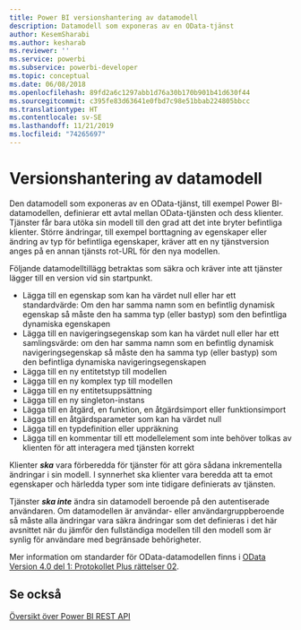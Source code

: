 ```yaml
---
title: Power BI versionshantering av datamodell
description: Datamodell som exponeras av en OData-tjänst
author: KesemSharabi
ms.author: kesharab
ms.reviewer: ''
ms.service: powerbi
ms.subservice: powerbi-developer
ms.topic: conceptual
ms.date: 06/08/2018
ms.openlocfilehash: 89fd2a6c1297abb1d76a30b170b901b41d630f44
ms.sourcegitcommit: c395fe83d63641e0fbd7c98e51bbab224805bbcc
ms.translationtype: HT
ms.contentlocale: sv-SE
ms.lasthandoff: 11/21/2019
ms.locfileid: "74265697"
---
```

# <a name="data-model-versioning"></a>Versionshantering av datamodell

Den datamodell som exponeras av en OData-tjänst, till exempel Power BI-datamodellen, definierar ett avtal mellan OData-tjänsten och dess klienter. Tjänster får bara utöka sin modell till den grad att det inte bryter befintliga klienter. Större ändringar, till exempel borttagning av egenskaper eller ändring av typ för befintliga egenskaper, kräver att en ny tjänstversion anges på en annan tjänsts rot-URL för den nya modellen.  
  
Följande datamodelltillägg betraktas som säkra och kräver inte att tjänster lägger till en version vid sin startpunkt.  
  
* Lägga till en egenskap som kan ha värdet null eller har ett standardvärde: Om den har samma namn som en befintlig dynamisk egenskap så måste den ha samma typ (eller bastyp) som den befintliga dynamiska egenskapen  
* Lägga till en navigeringsegenskap som kan ha värdet null eller har ett samlingsvärde: om den har samma namn som en befintlig dynamisk navigeringsegenskap så måste den ha samma typ (eller bastyp) som den befintliga dynamiska navigeringsegenskapen  
* Lägga till en ny entitetstyp till modellen  
* Lägga till en ny komplex typ till modellen  
* Lägga till en ny entitetsuppsättning  
* Lägga till en ny singleton-instans  
* Lägga till en åtgärd, en funktion, en åtgärdsimport eller funktionsimport
* Lägga till en åtgärdsparameter som kan ha värdet null  
* Lägga till en typdefinition eller uppräkning  
* Lägga till en kommentar till ett modellelement som inte behöver tolkas av klienten för att interagera med tjänsten korrekt  
  
Klienter ***ska*** vara förberedda för tjänster för att göra sådana inkrementella ändringar i sin modell. I synnerhet ska klienter vara beredda att ta emot egenskaper och härledda typer som inte tidigare definierats av tjänsten.  
  
Tjänster ***ska inte*** ändra sin datamodell beroende på den autentiserade användaren. Om datamodellen är användar- eller användargruppberoende så måste alla ändringar vara säkra ändringar som det definieras i det här avsnittet när du jämför den fullständiga modellen till den modell som är synlig för användare med begränsade behörigheter.  
  
Mer information om standarder för OData-datamodellen finns i [OData Version 4.0 del 1: Protokollet Plus rättelser 02](https://docs.oasis-open.org/odata/odata/v4.0/odata-v4.0-part1-protocol.html).  
  
## <a name="see-also"></a>Se också
[Översikt över Power BI REST API](https://docs.microsoft.com/rest/api/power-bi/)  